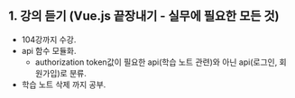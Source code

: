 <h2>1. 강의 듣기 (Vue.js 끝장내기 - 실무에 필요한 모든 것)</h2>

- 104강까지 수강.
- api 함수 모듈화.
  - authorization token값이 필요한 api(학습 노트 관련)와 아닌 api(로그인, 회원가입)로 분류.
- 학습 노트 삭제 까지 공부.

<br/>


